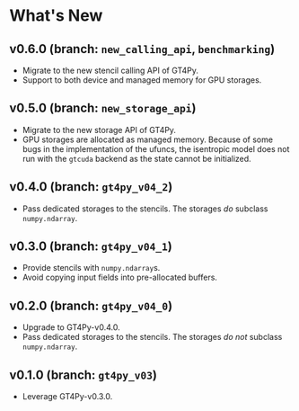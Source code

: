 # What's New

## v0.6.0 (branch: `new_calling_api`, `benchmarking`)

- Migrate to the new stencil calling API of GT4Py.
- Support to both device and managed memory for GPU storages.

## v0.5.0 (branch: `new_storage_api`)

- Migrate to the new storage API of GT4Py.
- GPU storages are allocated as managed memory. Because of some bugs in the 
    implementation of the ufuncs, 
the isentropic model does not run with the `gtcuda` backend as the state cannot 
    be initialized.

## v0.4.0 (branch: `gt4py_v04_2`)

- Pass dedicated storages to the stencils. The storages *do* subclass `numpy.ndarray`.

## v0.3.0 (branch: `gt4py_v04_1`)

- Provide stencils with `numpy.ndarray`s.
- Avoid copying input fields into pre-allocated buffers.

## v0.2.0 (branch: `gt4py_v04_0`)

- Upgrade to GT4Py-v0.4.0.
- Pass dedicated storages to the stencils. The storages *do not* subclass `numpy.ndarray`.

## v0.1.0 (branch: `gt4py_v03`)

- Leverage GT4Py-v0.3.0.

